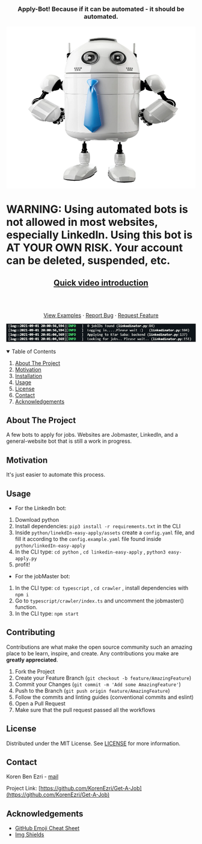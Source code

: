 <p align="center">
  <h3 align="center">Apply-Bot! Because if it can be automated - it should be automated.</h3>
<div  align="center">
  <a href="https://github.com/KorenEzri/EasyBackend" align="center">
    <img  align="center" src="https://github.com/KorenEzri/Get-A-Job/blob/main/applybot.png?raw=true" alt="Logo" width="550" height="430">
  </a>
  
  </div>

  <h1 allign="center">WARNING: Using automated bots is not allowed in most websites, especially LinkedIn. Using this bot is AT YOUR OWN RISK. Your account can be deleted, suspended, etc.</h1>

  <p align="center">
    <h2 align="center"><a href="https://www.youtube.com/watch?v=Q1saelQOqNM&t=5s">Quick video introduction</a></h2>
    <br />
    <br />
    <p align="center">
    <a href="https://github.com/KorenEzri/Get-A-Job/blob/master/__tests__/middleware.test.ts">View Examples</a>
    ·
    <a href="https://github.com/KorenEzri/Get-A-Job/issues">Report Bug</a>
    ·
    <a href="https://github.com/KorenEzri/Get-A-Job/issues">Request Feature</a>
  </p>
  </p>
</p>
<p align="center">
  <img src="https://github.com/KorenEzri/Get-A-Job/blob/main/pythonlinkedinbot1.PNG?raw=true"/>
</p>

<details open="open">
  <summary>Table of Contents</summary>
  <ol>
    <li>
      <a href="#about-the-project">About The Project</a>
    </li>
      <li>
      <a href="#motivation">Motivation</a>
    </li>
    <li><a href="#installation">Installation</a></li>
    <li><a href="#usage">Usage</a></li>
    <li><a href="#license">License</a></li>
    <li><a href="#contact">Contact</a></li>
    <li><a href="#acknowledgements">Acknowledgements</a></li>
    
  </ol>
</details>

## About The Project

A few bots to apply for jobs. Websites are Jobmaster, LinkedIn, and a general-website bot that is still a work in progress.

## Motivation

It's just easier to automate this process.

## Usage

- For the LinkedIn bot: 
 1. Download python
 2. Install dependencies: ``` pip3 install -r requirements.txt ``` in the CLI
 3. Inside ``` python/linekdIn-easy-apply/assets ``` create a ``` config.yaml ``` file, and fill it according to the ``` config.example.yaml ``` file found inside ``` python/linkedIn-easy-apply ``` 
 4. In the CLI type: ``` cd python ``` , ``` cd linkedin-easy-apply ``` , ``` python3 easy-apply.py ```
 5. profit!
 
 - For the jobMaster bot:
 1. In the CLI type: ``` cd typescript ``` ,  ``` cd crawler ``` , install dependencies with ``` npm i ```
 2. Go to ``` typescript/crawler/index.ts ``` and uncomment the jobmaster() function. 
 3. In the CLI type: ``` npm start ``` 
 
<!-- CONTRIBUTING -->

## Contributing

Contributions are what make the open source community such an amazing place to be learn, inspire, and create. Any contributions you make are **greatly appreciated**.

1. Fork the Project
2. Create your Feature Branch (`git checkout -b feature/AmazingFeature`)
3. Commit your Changes (`git commit -m 'Add some AmazingFeature'`)
4. Push to the Branch (`git push origin feature/AmazingFeature`)
5. Follow the commits and linting guides (conventional commits and eslint)
6. Open a Pull Request
7. Make sure that the pull request passed all the workflows

## License

Distributed under the MIT License. See [LICENSE](https://github.com/othneildrew/Best-README-Template/blob/master/LICENSE.txt) for more information.

<!-- CONTACT -->

## Contact

Koren Ben Ezri - [mail](korencrimson@gmail.com)

Project Link: [https://github.com/KorenEzri/Get-A-Job](https://github.com/KorenEzri/Get-A-Job)

<!-- ACKNOWLEDGEMENTS -->

## Acknowledgements

- [GitHub Emoji Cheat Sheet](https://www.webpagefx.com/tools/emoji-cheat-sheet)
- [Img Shields](https://shields.io)

[contributors-shield]: https://img.shields.io/github/contributors/KorenEzri/Get-A-Job.svg?style=for-the-badge
[contributors-url]: https://github.com/KorenEzri/Get-A-Job/graphs/contributors
[forks-shield]: https://img.shields.io/github/forks/KorenEzri/Get-A-Job.svg?style=for-the-badge
[forks-url]: https://github.com/KorenEzri/Get-A-Job/network/members
[stars-shield]: https://img.shields.io/github/stars/KorenEzri/Get-A-Job.svg?style=for-the-badge
[stars-url]: https://github.com/KorenEzri/Get-A-Job/stargazers
[issues-shield]: https://img.shields.io/github/issues/KorenEzri/Get-A-Job.svg?style=for-the-badge
[issues-url]: https://github.com/KorenEzri/Get-A-Job/issues
[license-shield]: https://img.shields.io/github/license/othneildrew/Best-README-Template.svg?style=for-the-badge
[license-url]: https://github.com/othneildrew/Best-README-Template/blob/master/LICENSE.txt
